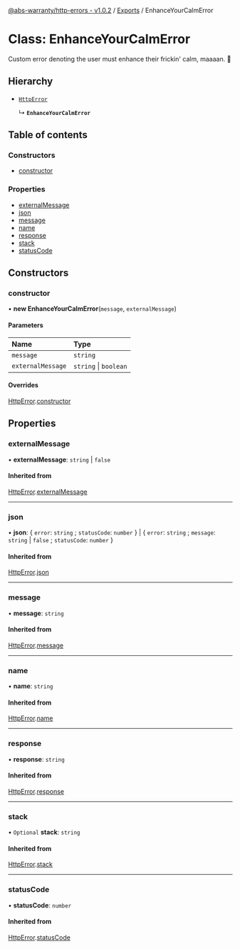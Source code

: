 [@abs-warranty/http-errors - v1.0.2](../README.md) / [Exports](../modules.md) / EnhanceYourCalmError

# Class: EnhanceYourCalmError

Custom error denoting the user must enhance their frickin' calm, maaaan. 🌿

## Hierarchy

- [`HttpError`](HttpError.md)

  ↳ **`EnhanceYourCalmError`**

## Table of contents

### Constructors

- [constructor](EnhanceYourCalmError.md#constructor)

### Properties

- [externalMessage](EnhanceYourCalmError.md#externalmessage)
- [json](EnhanceYourCalmError.md#json)
- [message](EnhanceYourCalmError.md#message)
- [name](EnhanceYourCalmError.md#name)
- [response](EnhanceYourCalmError.md#response)
- [stack](EnhanceYourCalmError.md#stack)
- [statusCode](EnhanceYourCalmError.md#statuscode)

## Constructors

### constructor

• **new EnhanceYourCalmError**(`message`, `externalMessage`)

#### Parameters

| Name | Type |
| :------ | :------ |
| `message` | `string` |
| `externalMessage` | `string` \| `boolean` |

#### Overrides

[HttpError](HttpError.md).[constructor](HttpError.md#constructor)

## Properties

### externalMessage

• **externalMessage**: `string` \| ``false``

#### Inherited from

[HttpError](HttpError.md).[externalMessage](HttpError.md#externalmessage)

___

### json

• **json**: { `error`: `string` ; `statusCode`: `number`  } \| { `error`: `string` ; `message`: `string` \| ``false`` ; `statusCode`: `number`  }

#### Inherited from

[HttpError](HttpError.md).[json](HttpError.md#json)

___

### message

• **message**: `string`

#### Inherited from

[HttpError](HttpError.md).[message](HttpError.md#message)

___

### name

• **name**: `string`

#### Inherited from

[HttpError](HttpError.md).[name](HttpError.md#name)

___

### response

• **response**: `string`

#### Inherited from

[HttpError](HttpError.md).[response](HttpError.md#response)

___

### stack

• `Optional` **stack**: `string`

#### Inherited from

[HttpError](HttpError.md).[stack](HttpError.md#stack)

___

### statusCode

• **statusCode**: `number`

#### Inherited from

[HttpError](HttpError.md).[statusCode](HttpError.md#statuscode)
